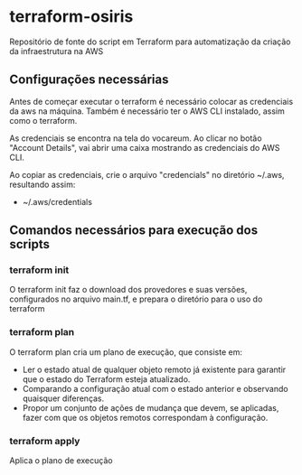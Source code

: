 # terraform-osiris
Repositório de fonte do script em Terraform para automatização da criação da infraestrutura na AWS

## __Configurações necessárias__

Antes de começar executar o terraform é necessário colocar as credenciais da aws na máquina. Também é necessário ter o AWS CLI instalado, assim como o terraform.

As credenciais se encontra na tela do vocareum. Ao clicar no botão "Account Details", vai abrir uma caixa mostrando as credenciais do AWS CLI.

Ao copiar as credenciais, crie o arquivo "credencials" no diretório ~/.aws, resultando assim:

- ~/.aws/credentials

## __Comandos necessários para execução dos scripts__

### terraform init

O terraform init faz o download dos provedores e suas versões, configurados no arquivo main.tf, e prepara o diretório para o uso do terraform

### terraform plan

O terraform plan cria um plano de execução, que consiste em: 
- Ler o estado atual de qualquer objeto remoto já existente para garantir que o estado do Terraform esteja atualizado.
- Comparando a configuração atual com o estado anterior e observando quaisquer diferenças.
- Propor um conjunto de ações de mudança que devem, se aplicadas, fazer com que os objetos remotos correspondam à configuração.

### terraform apply

Aplica o plano de execução